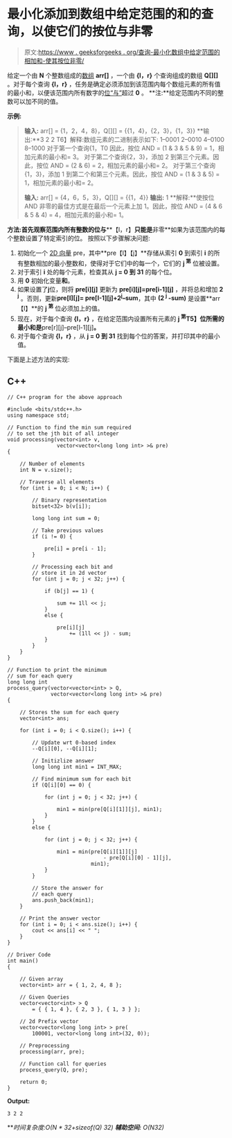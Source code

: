 # 最小化添加到数组中给定范围的和的查询，以使它们的按位与非零

> 原文:[https://www . geeksforgeeks . org/查询-最小化数组中给定范围的相加和-使其按位非零/](https://www.geeksforgeeks.org/queries-to-minimize-sum-added-to-given-ranges-in-an-array-to-make-their-bitwise-and-non-zero/)

给定一个由 **N** 个整数组成的[数组](https://www.geeksforgeeks.org/array-data-structure/) **arr[]** ，一个由 **{l，r}** 个查询组成的数组 **Q[][]** 。对于每个查询 **{l，r}** ，任务是确定必须添加到该范围内每个数组元素的所有值的最小和，以便该范围内所有数字的[位“与”](https://www.geeksforgeeks.org/bitwise-operators-in-c-cpp/)超过 **0** 。
**注:**给定范围内不同的整数可以加不同的值。

**示例:**

> **输入:** arr[] = {1，2，4，8}，Q[][] = {{1，4}，{2，3}，{1，3}}
> **输出:**3 2 2
> T6】解释:数组元素的二进制表示如下:
> 1–0001
> 2–0010
> 4–0100
> 8–1000
> 对于第一个查询{1，T0 因此，按位 AND = (1 & 3 & 5 & 9) = 1，相加元素的最小和= 3。
> 对于第二个查询{2，3}，添加 2 到第三个元素。因此，按位 AND = (2 & 6) = 2，相加元素的最小和= 2。
> 对于第三个查询{1，3}，添加 1 到第二个和第三个元素。因此，按位 AND = (1 & 3 & 5) = 1，相加元素的最小和= 2。
> 
> **输入:** arr[] = {4，6，5，3}，Q[][] = {{1，4}}
> **输出:** 1
> **解释:**使按位 AND 非零的最佳方式是在最后一个元素上加 1。因此，按位 AND = (4 & 6 & 5 & 4) = 4，相加元素的最小和= 1。

**方法:**首先观察范围内所有整数的**位与****【l，r】**只能是**非零**如果为该范围内的每个整数设置了特定索引的位。
按照以下步骤解决问题:

1.  初始化一个 [2D 向量](https://www.geeksforgeeks.org/2d-vector-in-cpp-with-user-defined-size/) pre，其中**pre【I】【j】**存储从索引 **0** 到索引 **i** 的所有整数相加的最小整数和，使得对于它们中的每一个，它们的 **j <sup>第</sup>** 位被设置。
2.  对于索引 **i** 处的每个元素，检查其从 **j = 0 到 31** 的每个位。
3.  用 **0** 初始化变量**和**。
4.  如果设置了**j**位，则将 **pre[i][j]** 更新为 **pre[i][j]=pre[i-1][j]** ，并将总和增加 **2 <sup>j</sup>** 。否则，更新**pre[I][j]= pre[I-1][j]+2<sup>j</sup>–sum**，其中 **(2 <sup>j</sup> -sum)** 是设置**arr【I】**的 **j <sup>第</sup>** 位必须加上的值。
5.  现在，对于每个查询 **{l，r}** ，在给定范围内设置所有元素的 **j <sup>第</sup>T5】位所需的最小和是**pre[r][j]–pre[l-1][j]**。**
6.  对于每个查询 **{l，r}** ，从 **j = 0 到 31** 找到每个位的答案，并打印其中的最小值。

下面是上述方法的实现:

## C++

```
// C++ program for the above approach

#include <bits/stdc++.h>
using namespace std;

// Function to find the min sum required
// to set the jth bit of all integer
void processing(vector<int> v,
                vector<vector<long long int> >& pre)
{

    // Number of elements
    int N = v.size();

    // Traverse all elements
    for (int i = 0; i < N; i++) {

        // Binary representation
        bitset<32> b(v[i]);

        long long int sum = 0;

        // Take previous values
        if (i != 0) {

            pre[i] = pre[i - 1];
        }

        // Processing each bit and
        // store it in 2d vector
        for (int j = 0; j < 32; j++) {

            if (b[j] == 1) {

                sum += 1ll << j;
            }
            else {

                pre[i][j]
                    += (1ll << j) - sum;
            }
        }
    }
}

// Function to print the minimum
// sum for each query
long long int
process_query(vector<vector<int> > Q,
              vector<vector<long long int> >& pre)
{

    // Stores the sum for each query
    vector<int> ans;

    for (int i = 0; i < Q.size(); i++) {

        // Update wrt 0-based index
        --Q[i][0], --Q[i][1];

        // Initizlize answer
        long long int min1 = INT_MAX;

        // Find minimum sum for each bit
        if (Q[i][0] == 0) {

            for (int j = 0; j < 32; j++) {

                min1 = min(pre[Q[i][1]][j], min1);
            }
        }
        else {

            for (int j = 0; j < 32; j++) {

                min1 = min(pre[Q[i][1]][j]
                               - pre[Q[i][0] - 1][j],
                           min1);
            }
        }

        // Store the answer for
        // each query
        ans.push_back(min1);
    }

    // Print the answer vector
    for (int i = 0; i < ans.size(); i++) {
        cout << ans[i] << " ";
    }
}

// Driver Code
int main()
{

    // Given array
    vector<int> arr = { 1, 2, 4, 8 };

    // Given Queries
    vector<vector<int> > Q
        = { { 1, 4 }, { 2, 3 }, { 1, 3 } };

    // 2d Prefix vector
    vector<vector<long long int> > pre(
        100001, vector<long long int>(32, 0));

    // Preprocessing
    processing(arr, pre);

    // Function call for queries
    process_query(Q, pre);

    return 0;
}
```

**Output:** 

```
3 2 2
```

***时间复杂度:**O(N * 32+sizeof(Q)* 32)*
***辅助空间:** O(N*32)*
